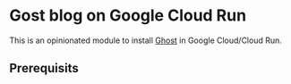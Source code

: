 <h1> Gost blog on Google Cloud Run </h1>
<p>This is an opinionated module to install <a href="https://ghost.org" >Ghost</a> in Google Cloud/Cloud Run.</p>

<h2> Prerequisits </h2>
